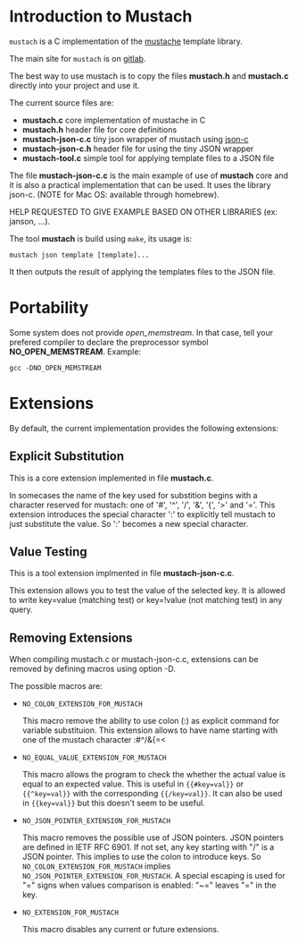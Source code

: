 Introduction to Mustach
=======================

`mustach` is a C implementation of the [mustache](http://mustache.github.io "main site for mustache") template library.

The main site for `mustach` is on [gitlab](https://gitlab.com/jobol/mustach).

The best way to use mustach is to copy the files **mustach.h** and **mustach.c**
directly into your project and use it.

The current source files are:

- **mustach.c** core implementation of mustache in C
- **mustach.h** header file for core definitions
- **mustach-json-c.c** tiny json wrapper of mustach using [json-c](https://github.com/json-c/json-c)
- **mustach-json-c.h** header file for using the tiny JSON wrapper
- **mustach-tool.c** simple tool for applying template files to a JSON file

The file **mustach-json-c.c** is the main example of use of **mustach** core
and it is also a practical implementation that can be used. It uses the library
json-c. (NOTE for Mac OS: available through homebrew).

HELP REQUESTED TO GIVE EXAMPLE BASED ON OTHER LIBRARIES (ex: janson, ...).

The tool **mustach** is build using `make`,  its usage is:

    mustach json template [template]...

It then outputs the result of applying the templates files to the JSON file.

Portability
===========

Some system does not provide *open_memstream*. In that case, tell your
prefered compiler to declare the preprocessor symbol **NO_OPEN_MEMSTREAM**.
Example:

	gcc -DNO_OPEN_MEMSTREAM

Extensions
==========

By default, the current implementation provides the following extensions:

Explicit Substitution
---------------------

This is a core extension implemented in file **mustach.c**.

In somecases the name of the key used for substition begins with a
character reserved for mustach: one of '#', '^', '/', '&', '{', '>' and '='.
This extension introduces the special character ':' to explicitly
tell mustach to just substitute the value. So ':' becomes a new special
character.

Value Testing
-------------

This is a tool extension implmented in file **mustach-json-c.c**.

This extension allows you to test the value of the selected key.
It is allowed to write key=value (matching test) or key=!value
(not matching test) in any query.

Removing Extensions
-------------------

When compiling mustach.c or mustach-json-c.c,
extensions can be removed by defining macros
using option -D.

The possible macros are:

- `NO_COLON_EXTENSION_FOR_MUSTACH`

  This macro remove the ability to use colon (:)
  as explicit command for variable substituion.
  This extension allows to have name starting
  with one of the mustach character :#^/&{=<

- `NO_EQUAL_VALUE_EXTENSION_FOR_MUSTACH`

  This macro allows the program to check the whether
  the actual value is equal to an expected value.
  This is useful in `{{#key=val}}` or `{{^key=val}}`
  with the corresponding `{{/key=val}}`.
  It can also be used in `{{key=val}}` but this
  doesn't seem to be useful.

- `NO_JSON_POINTER_EXTENSION_FOR_MUSTACH`

  This macro removes the possible use of JSON pointers.
  JSON pointers are defined in IETF RFC 6901.
  If not set, any key starting with "/" is a JSON pointer.
  This implies to use the colon to introduce keys.
  So `NO_COLON_EXTENSION_FOR_MUSTACH` implies
  `NO_JSON_POINTER_EXTENSION_FOR_MUSTACH`.
  A special escaping is used for "=" signs when
  values comparison is enabled: "~=" leaves "=" in the key.

- `NO_EXTENSION_FOR_MUSTACH`

  This macro disables any current or future
  extensions.

